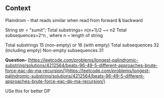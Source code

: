 
Context
---

Plaindrom - that reads similar when read from forward & backward

String str = "sumit";
Total substrings=  n(n+1)/2 ~= n2
Total subsequences=2^n , where n = length of string

Total substrings	15 (non-empty) or 16 (with empty)
Total subsequences	32 (including empty)
Non-empty subsequences	31

**Question-**  [https://leetcode.com/problems/longest-palindromic-substring/solutions/4212564/beats-96-49-5-different-approaches-brute-force-eac-dp-ma-recursion/](https://leetcode.com/problems/longest-palindromic-substring/solutions/4212564/beats-96-49-5-different-approaches-brute-force-eac-dp-ma-recursion/)

USe this for better DP